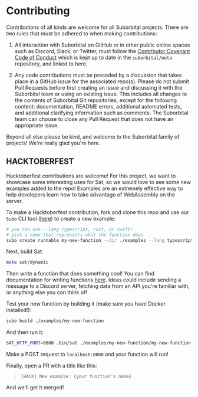 # Contributing

Contributions of all kinds are welcome for all Suborbital projects. There are two rules that must be adhered to when making contributions:

1. All interaction with Suborbital on GitHub or in other public online spaces such as Discord, Slack, or Twitter, must follow the [Contributor Covenant Code of Conduct](https://github.com/suborbital/meta/blob/master/CODE_OF_CONDUCT.md) which is kept up to date in the `suborbital/meta` repository, and linked to here.

2. Any code contributions must be preceded by a discussion that takes place in a GitHub issue for the associated repo(s). Please do not submit Pull Requests before first creating an issue and discussing it with the Suborbital team or using an existing issue. This includes all changes to the contents of Suborbital Git repositories, except for the following content: documentation, README errors, additional automated tests, and additional clarifying information such as comments. The Suborbital team can choose to close any Pull Request that does not have an appropriate issue.

Beyond all else please be kind, and welcome to the Suborbital family of projects! We're really glad you're here.

## HACKTOBERFEST
Hacktoberfest contributions are welcome! For this project, we want to showcase some interesting uses for Sat, so we would love to see some new examples added to the repo! Examples are an extremely effective way to help developers learn how to take advantage of WebAssembly on the server.

To make a Hacktoberfest contribution, fork and clone this repo and use our `Subo` CLI tool ([here](https://github.com/suborbital/subo)) to create a new example:
```bash
# you can use --lang typescript, rust, or swift!
# pick a name that represents what the function does
subo create runnable my-new-function --dir ./examples --lang typescript
```
Next, build Sat:
```bash
make sat/dynamic
```
Then write a function that does something cool! You can find documentation for writing functions [here](https://atmo.suborbital.dev/runnable-api/introduction). Ideas could include sending a message to a Discord server, fetching data from an API you're familiar with, or anything else you can think of!

Test your new function by building it (make sure you have Docker installed!):
```bash
subo build ./examples/my-new-function
```
And then run it:
```bash
SAT_HTTP_PORT=8080 .bin/sat ./examples/my-new-function/my-new-function.wasm
```
Make a POST request to `localhost:8080` and your function will run!

Finally, open a PR with a title like this:
> `[HACK] New example: {your function's name}`

And we'll get it merged!
